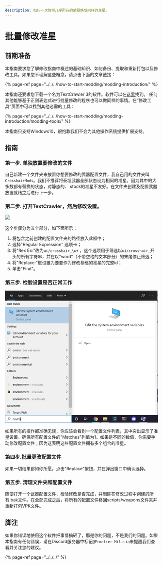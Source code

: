 ```yaml
---
description: 如何一次性将几乎所有的武器换成同样的准星。
---
```


# 批量修改准星

## 前期准备

本指南要求您了解修改指南中概述的基础知识、如何备份、提取和重新打包以及修改工具。如果您不理解这些概念，请点击下面的文章链接：

{% page-ref page="../../../how-to-start-modding/modding-introduction/" %}

本指南还要求您下载一个名为TextCrawler 3的软件。软件可以在[这里](https://www.digitalvolcano.co.uk/tcdownloads.html)找到。 任何其他能够基于正则表达式进行批量修改的程序也可以做同样的事情。在“修改工具”页面中可以找到其他必需的工具：

{% page-ref page="../../../how-to-start-modding/modding-introduction/modding-tools/" %}

本指南只支持Windows10，很抱歉我们不会为其他操作系统提供扩展支持。

## 指南

### 第一步. 单独放置要修改的文件

自己新建一个文件夹来放置你想要修改的武器配置文件，我自己用的文件夹叫`CrosshairMods`。我们不推荐将泰坦武器全部状态设为相同的准星，因为其中的大多数都有替换的状态，对静态的、 stock的准星不友好。在文件夹创建及配置武器放置就绪之后进行下一步。

### 第二步. 打开TextCrawler，然后修改设置。

![](../../../.gitbook/assets/image%20%284%29%20%281%29.png)

这个步骤分为五个部分，如下面所示：

1. 将包含之前创建的配置文件夹的路径放入此框中；
2. 选择"Regular Expression" 选项卡；
3. 将"Rex Ex:"改为`ui/crosshair_\w+` ，这个选项用于筛选以`ui/crosshair_`开头的所有字符串，并在以"word"（不带空格的文本部分）的末尾停止筛选；
4. 将"Replace:"框设置为要要作为修改基础的准星的完整id；
5. 单击"Find"。

### 第三步. 检验设置是否正常工作

![](../../../.gitbook/assets/image%20%283%29.png)

如果所有的操作都准确无误，你应该会看到一个配置文件列表，其中突出显示了准星设置。确保所有配置文件的"Matches"列值为1。如果是不同的数值，你需要手动修改配置文件；因为这表明这些配置文件拥有多个组合的准星。

### 第四步.批量更改配置文件

如果一切结果都如你所愿，点击"Replace"按钮，并在弹出窗口中确认选择。

### 第五步. 清理文件夹和配置文件

随便打开一个武器配置文件，检验修改是否完成，并删除在修改过程中创建的所有.bak文件。在全部完成之后，将所有的配置文件移回scripts/weapons文件夹并重新打包VPK文件。

## 脚注

如果你错误地使用这个软件把事情搞砸了，那是你的问题，不是我们的问题。如果本指南有任何错误，请在Discord服务器中标记`@Frontier Militia`来提醒我们查看并关注您的建议。

{% page-ref page="../../../" %}

